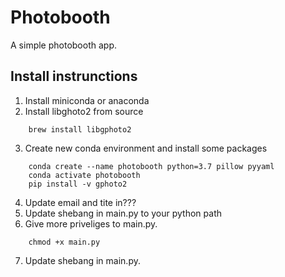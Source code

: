 # Photobooth
A simple photobooth app.


## Install instrunctions

1. Install miniconda or anaconda
2. Install libghoto2 from source
```
    brew install libgphoto2
```
3. Create new conda environment and install some packages
```
    conda create --name photobooth python=3.7 pillow pyyaml
    conda activate photobooth
    pip install -v gphoto2
```
4. Update email and tite in???
5. Update shebang in main.py to your python path
6. Give more priveliges to main.py.
```
    chmod +x main.py
```
7. Update shebang in main.py.
